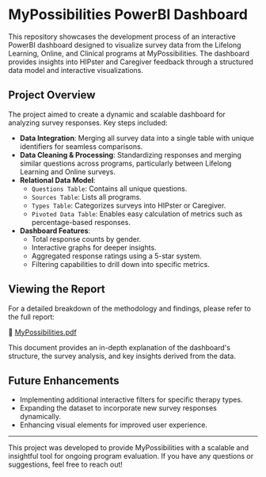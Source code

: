 # MyPossibilities PowerBI Dashboard

This repository showcases the development process of an interactive PowerBI dashboard designed to visualize survey data from the Lifelong Learning, Online, and Clinical programs at MyPossibilities. The dashboard provides insights into HIPster and Caregiver feedback through a structured data model and interactive visualizations.

## Project Overview
The project aimed to create a dynamic and scalable dashboard for analyzing survey responses. Key steps included:

- **Data Integration**: Merging all survey data into a single table with unique identifiers for seamless comparisons.
- **Data Cleaning & Processing**: Standardizing responses and merging similar questions across programs, particularly between Lifelong Learning and Online surveys.
- **Relational Data Model**:
  - `Questions Table`: Contains all unique questions.
  - `Sources Table`: Lists all programs.
  - `Types Table`: Categorizes surveys into HIPster or Caregiver.
  - `Pivoted Data Table`: Enables easy calculation of metrics such as percentage-based responses.
- **Dashboard Features**:
  - Total response counts by gender.
  - Interactive graphs for deeper insights.
  - Aggregated response ratings using a 5-star system.
  - Filtering capabilities to drill down into specific metrics.

## Viewing the Report
For a detailed breakdown of the methodology and findings, please refer to the full report:

📄 [MyPossibilities.pdf](./MyPossibilities.pdf)

This document provides an in-depth explanation of the dashboard's structure, the survey analysis, and key insights derived from the data.

## Future Enhancements
- Implementing additional interactive filters for specific therapy types.
- Expanding the dataset to incorporate new survey responses dynamically.
- Enhancing visual elements for improved user experience.

---
This project was developed to provide MyPossibilities with a scalable and insightful tool for ongoing program evaluation. If you have any questions or suggestions, feel free to reach out!
